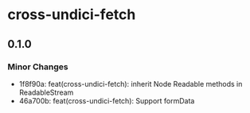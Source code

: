 # cross-undici-fetch

## 0.1.0

### Minor Changes

- 1f8f90a: feat(cross-undici-fetch): inherit Node Readable methods in ReadableStream
- 46a700b: feat(cross-undici-fetch): Support formData
